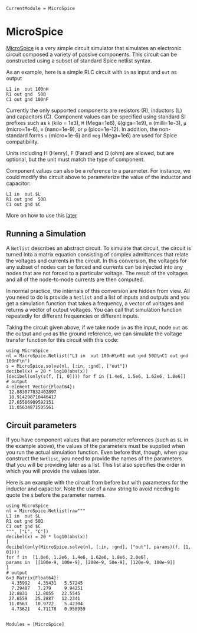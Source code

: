 ```@meta
CurrentModule = MicroSpice
```

# MicroSpice

[MicroSpice](https://github.com/tdunning/MicroSpice.jl) is a very simple circuit simulator that simulates an electronic
circuit composed a variety of passive components. This circuit can be
constructed using a subset of standard Spice netlist syntax.

As an example, here is a simple RLC circuit with `in` as input and `out` as
output

```
L1 in  out 100nH
R1 out gnd  50Ω
C1 out gnd 100nF
```

Currently the only supported components are resistors (R), inductors (L)
and capacitors (C). Component values can be specified using standard SI
prefixes such as `k` (kilo = 1e3), `M` (Mega=1e6), `G`(giga=1e9), `m`
(milli=1e-3), `μ` (micro=1e-6), `n` (nano=1e-9), or `p` (pico=1e-12). In
addition, the non-standard forms `u` (micro=1e-6) and `meg` (Mega=1e6) are
used for Spice compatibility.

Units including H (Henry), F (Farad) and Ω (ohm) are allowed, but are
optional, but the unit must match the type of component.

Component values can also be a reference to a parameter. For instance,
we could modify the circuit above to parameterize the value of the
inductor and capacitor:

```
L1 in  out $L
R1 out gnd  50Ω
C1 out gnd $C
```
More on how to use this [later](#Circuit-parameters)
## Running a Simulation

A `Netlist` describes an abstract circuit. To simulate that circuit,
the circuit is turned into a matrix equation consisting of complex
admittances that relate the voltages and currents in the circuit. In this
conversion, the voltages for any subset of nodes can be forced and currents
can be injected into any nodes that are not forced to a particular voltage.
The result of the voltages and all of the node-to-node currents are then
computed.

In normal practice, the internals of this conversion are hidden from view.
All you need to do is provide a `Netlist` and a list of inputs and outputs
and you get a simulation function that takes a frequency, a vector of
voltages and returns a vector of output voltages. You can call that
simulation function repeatedly for different frequencies or different
inputs.

Taking the circuit given above, if we take node `in` as the input,
node `out` as the output and `gnd` as the ground reference, we can
simulate the voltage transfer function for this circuit with this
code:

```jldoctest; filter = r"(\d*)\.(\d{9})\d+" => s"\1.\2***"
using MicroSpice
nl = MicroSpice.Netlist("L1 in  out 100nH\nR1 out gnd 50Ω\nC1 out gnd 100nF\n")
s = MicroSpice.solve(nl, [:in, :gnd], ["out"])
decibel(x) = 20 * log10(abs(x))
[decibel(only(s(f, [1, 0]))) for f in [1.4e6, 1.5e6, 1.62e6, 1.8e6]]
# output
4-element Vector{Float64}:
 12.883077832402897
 18.914298710446417
 27.65586909592151
 11.05634871505561
```
## Circuit parameters

If you have component values that are parameter references (such as
`$L` in the example above), the values of the parameters must be
supplied when you run the actual simulation function. Even before
that, though, when you construct the `Netlist`, you need to provide
the names of the parameters that you will be providing later as a
list. This list also specifies the order in which you will provide the
values later.

Here is an example with the circuit from before but with parameters
for the inductor and capacitor. Note the use of a raw string to avoid
needing to quote the `$` before the parameter names.

```jldoctest; filter = r"(\d*)\.(\d{9})\d+" => s"\1.\2***"
using MicroSpice
nl = MicroSpice.Netlist(raw"""
L1 in  out $L
R1 out gnd 50Ω
C1 out gnd $C
""", ["L", "C"])
decibel(x) = 20 * log10(abs(x))
[ 
decibel(only(MicroSpice.solve(nl, [:in, :gnd], ["out"], params)(f, [1, 0])))
for f in  [1.0e6, 1.2e6, 1.4e6, 1.62e6, 1.8e6, 2.0e6],
params in  [[100e-9, 100e-9], [200e-9, 50e-9], [120e-9, 100e-9]]
]
# output
6×3 Matrix{Float64}:
  4.35992   4.35431   5.57245
  7.29487   7.279     9.94251
 12.8831   12.8055   22.5545
 27.6559   25.2887   12.2341
 11.0563   10.9722    5.42304
  4.73621   4.71178   0.958959
```

```@index
```

```@autodocs
Modules = [MicroSpice]
```
